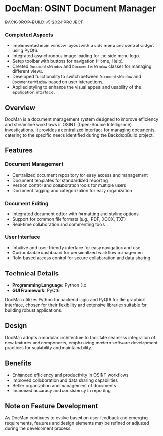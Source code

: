 # DocMan: OSINT Document Manager

BACK-DROP-BUILD:v5:2024:PROJECT
### Completed Aspects
- Implemented main window layout with a side menu and central widget using PyQt6.
- Integrated asynchronous image loading for the side menu logo.
- Setup toolbar with buttons for navigation (Home, Help).
- Created `DocumentsWindow` and `DocumenterWindow` classes for managing different views.
- Developed functionality to switch between `DocumentsWindow` and `DocumenterWindow` based on user interactions.
- Applied styling to enhance the visual appeal and usability of the application interface.


## Overview
DocMan is a document management system designed to improve efficiency and streamline workflows in OSINT (Open-Source Intelligence) investigations. It provides a centralized interface for managing documents, catering to the specific needs identified during the BackdropBuild project.

## Features
### Document Management
- Centralized document repository for easy access and management
- Document templates for standardized reporting
- Version control and collaboration tools for multiple users
- Document tagging and categorization for easy organization

### Document Editing
- Integrated document editor with formatting and styling options
- Support for common file formats (e.g., PDF, DOCX, TXT)
- Real-time collaboration and commenting tools

### User Interface
- Intuitive and user-friendly interface for easy navigation and use
- Customizable dashboard for personalized workflow management
- Role-based access control for secure collaboration and data sharing

## Technical Details
- **Programming Language:** Python 3.x
- **GUI Framework:** PyQt6

DocMan utilizes Python for backend logic and PyQt6 for the graphical interface, chosen for their flexibility and extensive libraries suitable for building robust applications.

## Design
DocMan adopts a modular architecture to facilitate seamless integration of new features and components, emphasizing modern software development practices for scalability and maintainability.

## Benefits
- Enhanced efficiency and productivity in OSINT workflows
- Improved collaboration and data sharing capabilities
- Better organization and management of documents
- Increased accuracy and consistency in reporting

## Note on Feature Development
As DocMan continues to evolve based on user feedback and emerging requirements, features and design elements may be refined or adjusted during the development process.
